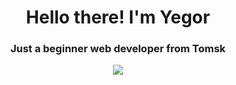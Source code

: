 ## 
<div id="header" align="center">
    <h1>Hello there! I'm Yegor</h1>
    <h3>Just a beginner web developer from Tomsk</h3>
</div>
<div id="socials" align="center">
    <a href="vkontakte-url">
      <img src="https://img.shields.io/badge/-Vkontakte-003f5c?style=for-the-badge&logo=Vk)](https://vk.com/m__ega)">
    </a>
</div>
<!--
**Ollie-00001/Ollie-00001** is a ✨ _special_ ✨ repository because its `README.md` (this file) appears on your GitHub profile.

Here are some ideas to get you started:

- 🔭 I’m currently working on ...
- 🌱 I’m currently learning ...
- 👯 I’m looking to collaborate on ...
- 🤔 I’m looking for help with ...
- 💬 Ask me about ...
- 📫 How to reach me: ...
- 😄 Pronouns: ...
- ⚡ Fun fact: ...
-->
